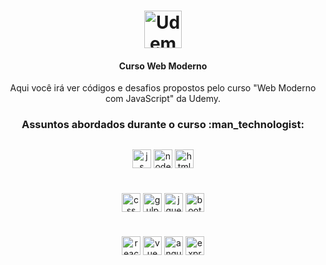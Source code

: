 <div align="center">
  <h1><img align="center" alt="Udemy" height="60" src="https://img.shields.io/badge/udemy%20-A435F0.svg?style=for-the-badge&logo=udemy&logoColor=white"/></h1>
  <h4>Curso Web Moderno</h4>
  <p>Aqui você irá ver códigos e desafios propostos pelo curso "Web Moderno com JavaScript" da Udemy.</p>
  
  <h3>Assuntos abordados durante o curso :man_technologist:</h3>
  <div style="margin: 30px;">
    <img align="center" alt="js" height="30" src="https://img.shields.io/badge/JavaScript%20-F7DF1E.svg?style=flat-the-badge&logo=javascript&logoColor=black"/>
    <img align="center" alt="node" height="30" src="https://img.shields.io/badge/Node.JS%20-339933.svg?style=flat-the-badge&logo=nodedotjs&logoColor=black"/>
    <img align="center" alt="html" height="30" src="https://img.shields.io/badge/HTML5%20-E34F26.svg?style=flat-the-badge&logo=html5&logoColor=black"/>
    <br/>
    <h1></h1>
  </div>
  <div>
    <img align="center" alt="css" height="30" src="https://img.shields.io/badge/CSS3%20-1572B6.svg?style=flat-the-badge&logo=css3&logoColor=black"/>
    <img align="center" alt="gulp" height="30" src="https://img.shields.io/badge/Gulp%20-CF4647.svg?style=flat-the-badge&logo=gulp&logoColor=black"/>
    <img align="center" alt="jquery" height="30" src="https://img.shields.io/badge/JQuery%20-0769AD.svg?style=flat-the-badge&logo=jquery&logoColor=black"/>
    <img align="center" alt="bootsrap" height="30" src="https://img.shields.io/badge/Bootstrap%20-7952B3.svg?style=flat-the-badge&logo=bootstrap&logoColor=black"/>
    <br/>
    <h1></h1>
  </div>
  <div>
    <img align="center" alt="react" height="30" src="https://img.shields.io/badge/React%20-61DAFB.svg?style=flat-the-badge&logo=react&logoColor=black"/>
    <img align="center" alt="vue" height="30" src="https://img.shields.io/badge/Vue.JS%20-4FC08D.svg?style=flat-the-badge&logo=vuedotjs&logoColor=black"/>
    <img align="center" alt="angular" height="30" src="https://img.shields.io/badge/Angular%20-DD0031.svg?style=flat-the-badge&logo=angular&logoColor=black"/>
    <img align="center" alt="express" height="30" src="https://img.shields.io/badge/Express%20-000000.svg?style=flat-the-badge&logo=express"/>
  </div>
</div>
